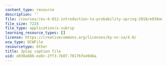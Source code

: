 ```yaml
---
content_type: resource
description: ''
file: /courses/res-6-012-introduction-to-probability-spring-2018/e038a686ea9c2ff37b0770176fe4946a_8odFouBR2wE.srt
file_size: 7224
file_type: application/x-subrip
learning_resource_types: []
license: https://creativecommons.org/licenses/by-nc-sa/4.0/
ocw_type: OCWFile
resourcetype: Other
title: 3play caption file
uid: e038a686-ea9c-2ff3-7b07-70176fe4946a
---
```

